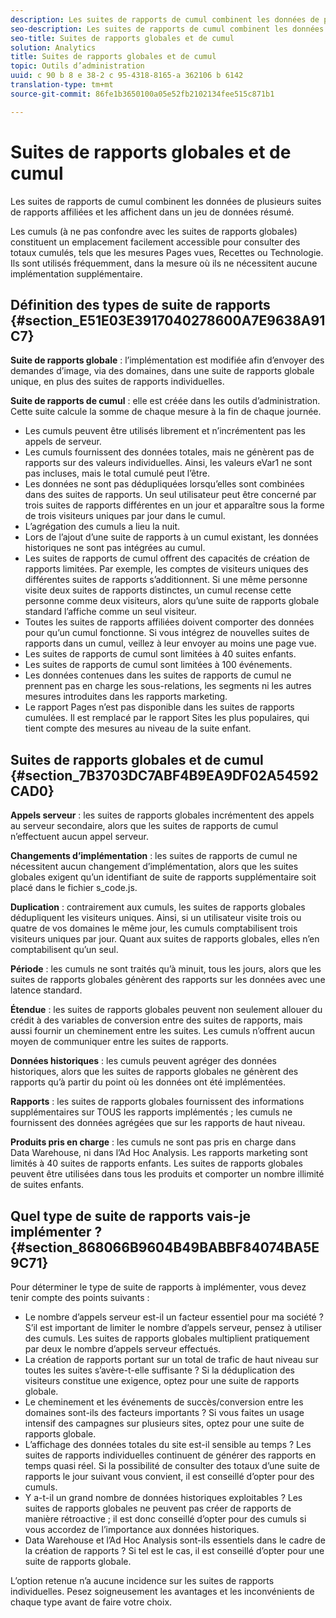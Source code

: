 ```yaml
---
description: Les suites de rapports de cumul combinent les données de plusieurs suites de rapports affiliées et les affichent dans un jeu de données résumé.
seo-description: Les suites de rapports de cumul combinent les données de plusieurs suites de rapports affiliées et les affichent dans un jeu de données résumé.
seo-title: Suites de rapports globales et de cumul
solution: Analytics
title: Suites de rapports globales et de cumul
topic: Outils d’administration
uuid: c 90 b 8 e 38-2 c 95-4318-8165-a 362106 b 6142
translation-type: tm+mt
source-git-commit: 86fe1b3650100a05e52fb2102134fee515c871b1

---
```



# Suites de rapports globales et de cumul

Les suites de rapports de cumul combinent les données de plusieurs suites de rapports affiliées et les affichent dans un jeu de données résumé.

Les cumuls (à ne pas confondre avec les suites de rapports globales) constituent un emplacement facilement accessible pour consulter des totaux cumulés, tels que les mesures Pages vues, Recettes ou Technologie. Ils sont utilisés fréquemment, dans la mesure où ils ne nécessitent aucune implémentation supplémentaire.

## Définition des types de suite de rapports {#section_E51E03E3917040278600A7E9638A91C7}

**Suite de rapports globale** : l’implémentation est modifiée afin d’envoyer des demandes d’image, via des domaines, dans une suite de rapports globale unique, en plus des suites de rapports individuelles.

**Suite de rapports de cumul** : elle est créée dans les outils d’administration. Cette suite calcule la somme de chaque mesure à la fin de chaque journée.

* Les cumuls peuvent être utilisés librement et n’incrémentent pas les appels de serveur.
* Les cumuls fournissent des données totales, mais ne génèrent pas de rapports sur des valeurs individuelles. Ainsi, les valeurs eVar1 ne sont pas incluses, mais le total cumulé peut l’être.
* Les données ne sont pas dédupliquées lorsqu’elles sont combinées dans des suites de rapports. Un seul utilisateur peut être concerné par trois suites de rapports différentes en un jour et apparaître sous la forme de trois visiteurs uniques par jour dans le cumul.
* L’agrégation des cumuls a lieu la nuit.
* Lors de l’ajout d’une suite de rapports à un cumul existant, les données historiques ne sont pas intégrées au cumul.
* Les suites de rapports de cumul offrent des capacités de création de rapports limitées. Par exemple, les comptes de visiteurs uniques des différentes suites de rapports s’additionnent. Si une même personne visite deux suites de rapports distinctes, un cumul recense cette personne comme deux visiteurs, alors qu’une suite de rapports globale standard l’affiche comme un seul visiteur.
* Toutes les suites de rapports affiliées doivent comporter des données pour qu’un cumul fonctionne. Si vous intégrez de nouvelles suites de rapports dans un cumul, veillez à leur envoyer au moins une page vue.
* Les suites de rapports de cumul sont limitées à 40 suites enfants.
* Les suites de rapports de cumul sont limitées à 100 événements.
* Les données contenues dans les suites de rapports de cumul ne prennent pas en charge les sous-relations, les segments ni les autres mesures introduites dans les rapports marketing.
* Le rapport Pages n’est pas disponible dans les suites de rapports cumulées. Il est remplacé par le rapport Sites les plus populaires, qui tient compte des mesures au niveau de la suite enfant.

## Suites de rapports globales et de cumul {#section_7B3703DC7ABF4B9EA9DF02A54592CAD0}

**Appels serveur** : les suites de rapports globales incrémentent des appels au serveur secondaire, alors que les suites de rapports de cumul n’effectuent aucun appel serveur.

**Changements d’implémentation** : les suites de rapports de cumul ne nécessitent aucun changement d’implémentation, alors que les suites globales exigent qu’un identifiant de suite de rapports supplémentaire soit placé dans le fichier s_code.js.

**Duplication** : contrairement aux cumuls, les suites de rapports globales dédupliquent les visiteurs uniques. Ainsi, si un utilisateur visite trois ou quatre de vos domaines le même jour, les cumuls comptabilisent trois visiteurs uniques par jour. Quant aux suites de rapports globales, elles n’en comptabilisent qu’un seul.

**Période** : les cumuls ne sont traités qu’à minuit, tous les jours, alors que les suites de rapports globales génèrent des rapports sur les données avec une latence standard.

**Étendue** : les suites de rapports globales peuvent non seulement allouer du crédit à des variables de conversion entre des suites de rapports, mais aussi fournir un cheminement entre les suites. Les cumuls n’offrent aucun moyen de communiquer entre les suites de rapports.

**Données historiques** : les cumuls peuvent agréger des données historiques, alors que les suites de rapports globales ne génèrent des rapports qu’à partir du point où les données ont été implémentées.

**Rapports** : les suites de rapports globales fournissent des informations supplémentaires sur TOUS les rapports implémentés ; les cumuls ne fournissent des données agrégées que sur les rapports de haut niveau.

**Produits pris en charge** : les cumuls ne sont pas pris en charge dans Data Warehouse, ni dans l’Ad Hoc Analysis. Les rapports marketing sont limités à 40 suites de rapports enfants. Les suites de rapports globales peuvent être utilisées dans tous les produits et comporter un nombre illimité de suites enfants.

## Quel type de suite de rapports vais-je implémenter ? {#section_868066B9604B49BABBF84074BA5E9C71}

Pour déterminer le type de suite de rapports à implémenter, vous devez tenir compte des points suivants :

* Le nombre d’appels serveur est-il un facteur essentiel pour ma société ? S’il est important de limiter le nombre d’appels serveur, pensez à utiliser des cumuls. Les suites de rapports globales multiplient pratiquement par deux le nombre d’appels serveur effectués.
* La création de rapports portant sur un total de trafic de haut niveau sur toutes les suites s’avère-t-elle suffisante ? Si la déduplication des visiteurs constitue une exigence, optez pour une suite de rapports globale.
* Le cheminement et les événements de succès/conversion entre les domaines sont-ils des facteurs importants ? Si vous faites un usage intensif des campagnes sur plusieurs sites, optez pour une suite de rapports globale.
* L’affichage des données totales du site est-il sensible au temps ? Les suites de rapports individuelles continuent de générer des rapports en temps quasi réel. Si la possibilité de consulter des totaux d’une suite de rapports le jour suivant vous convient, il est conseillé d’opter pour des cumuls.
* Y a-t-il un grand nombre de données historiques exploitables ? Les suites de rapports globales ne peuvent pas créer de rapports de manière rétroactive ; il est donc conseillé d’opter pour des cumuls si vous accordez de l’importance aux données historiques.
* Data Warehouse et l’Ad Hoc Analysis sont-ils essentiels dans le cadre de la création de rapports ? Si tel est le cas, il est conseillé d’opter pour une suite de rapports globale.

L’option retenue n’a aucune incidence sur les suites de rapports individuelles. Pesez soigneusement les avantages et les inconvénients de chaque type avant de faire votre choix.
